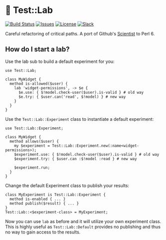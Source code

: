 # :microscope: Test::Lab

[![Build Status](https://img.shields.io/travis/MadcapJake/Test-Lab.svg)](https://travis-ci.org/MadcapJake/Test-Lab) [![Issues](https://img.shields.io/github/issues/MadcapJake/Test-Lab.svg)](https://github.com/MadcapJake/Test-Lab/issues) [![License](https://img.shields.io/github/license/MadcapJake/Test-Lab.svg)](https://github.com/MadcapJake/p6dx/blob/master/LICENSE) [![Slack](http://perl6.bestforever.com/badge.svg)](http://perl6.bestforever.com)

Careful refactoring of critical paths. A port of Github's [Scientist](https://github.com/github/scientist) to Perl 6.

## How do I start a lab?
Use the lab sub to build a default experiment for you:

```perl6
use Test::Lab;

class MyWidget {
  method is-allowed($user) {
    lab 'widget-permissions', -> $e {
      $e.use: { $!model.check-user($user).is-valid } # old way
      $e.try: { $user.can('read', $!model) } # new way
    }
  }
}
```

Use the `Test::Lab::Experiment` class to instantiate a default experiment:
```perl6
use Test::Lab::Experiment;

class MyWidget {
  method allows($user) {
    my $experiment = Test::Lab::Experiment.new(:name<widget-permissions>);
    $experiment.use: { $!model.check-user($user).is-valid } # old way
    $experiment.try: { $user.can :$!model :read } # new way

    $experiment.run;
  }
}
```
Change the default Experiment class to publish your results:
```perl6
class MyExperiment is Test::Lab::Experiment {
  method is-enabled { ... }
  method publish($result) { ... }
}
Test::Lab::<$experiment-class> = MyExperiment;
```
Now you can use `lab` as before and it will utilize your own experiment class.  This is highly useful as `Test::Lab::Default` provides no publishing and thus no way to gain access to the results.
